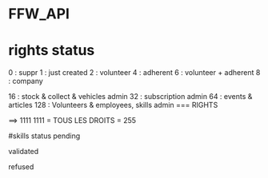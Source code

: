 # FFW_API

# rights status

0 : suppr
1 : just created
2 :  volunteer
4 :  adherent
6 :  volunteer + adherent
8 :  company

16 : stock & collect & vehicles admin
32 : subscription admin
64 : events & articles
128 : Volunteers & employees, skills admin   === RIGHTS

==> 1111 1111 = TOUS LES DROITS = 255



#skills status
pending

validated

refused

